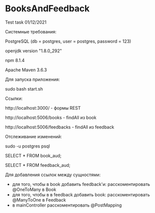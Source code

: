# BooksAndFeedback

Test task 01/12/2021

Системные требования:

PostgreSQL (db = postgres, user = postgres, password = 123)

openjdk version "1.8.0_292"

npm 8.1.4

Apache Maven 3.6.3

Для запуска приложения:

sudo bash start.sh

Ссылки:

http://localhost:3000/ - формы REST

http://localhost:5006/books - findAll из book

http://localhost:5006/feedbacks - findAll из feedback

Отслеживание изменений:

sudo -u postgres psql

SELECT * FROM book_aud;

SELECT * FROM feedback_aud;

Для добавления ссылок между сущностями:
- для того, чтобы в book добавить feedback'и: расскоментировать @OneToMany в Book
- для того, чтобы в в feedback добавить book: расскоментировать @ManyToOne в Feedback
- в mainController расскоментировать @PostMapping
